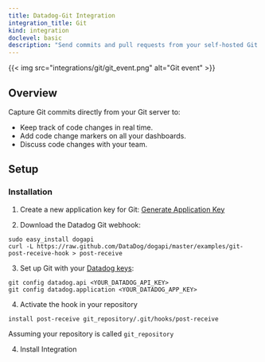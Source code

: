 ```yaml
---
title: Datadog-Git Integration
integration_title: Git
kind: integration
doclevel: basic
description: "Send commits and pull requests from your self-hosted Git server to Datadog."
---
```


{{< img src="integrations/git/git_event.png" alt="Git event" >}}

## Overview

Capture Git commits directly from your Git server to:

* Keep track of code changes in real time.
* Add code change markers on all your dashboards.
* Discuss code changes with your team.

## Setup
### Installation

1. Create a new application key for Git: [Generate Application Key](https://app.datadoghq.com/account/settings#api)

2. Download the Datadog Git webhook:
```
sudo easy_install dogapi
curl -L https://raw.github.com/DataDog/dogapi/master/examples/git-post-receive-hook > post-receive
```

3. Set up Git with your [Datadog keys](https://app.datadoghq.com/account/settings#api):
```
git config datadog.api <YOUR_DATADOG_API_KEY>
git config datadog.application <YOUR_DATADOG_APP_KEY>
```   

4. Activate the hook in your repository
```
install post-receive git_repository/.git/hooks/post-receive
```
Assuming your repository is called ```git_repository```

4. Install Integration
